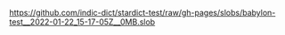 https://github.com/indic-dict/stardict-test/raw/gh-pages/slobs/babylon-test__2022-01-22_15-17-05Z__0MB.slob  
